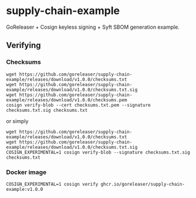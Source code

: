 # supply-chain-example

GoReleaser + Cosign keyless signing + Syft SBOM generation example.

## Verifying

### Checksums

```shell
wget https://github.com/goreleaser/supply-chain-example/releases/download/v1.0.0/checksums.txt
wget https://github.com/goreleaser/supply-chain-example/releases/download/v1.0.0/checksums.txt.sig
wget https://github.com/goreleaser/supply-chain-example/releases/download/v1.0.0/checksums.pem
cosign verify-blob --cert checksums.txt.pem --signature checksums.txt.sig checksums.txt
```

or simply

```shell
wget https://github.com/goreleaser/supply-chain-example/releases/download/v1.0.0/checksums.txt
wget https://github.com/goreleaser/supply-chain-example/releases/download/v1.0.0/checksums.txt.sig
COSIGN_EXPERIMENTAL=1 cosign verify-blob --signature checksums.txt.sig checksums.txt
```

### Docker image

```shell
COSIGN_EXPERIMENTAL=1 cosign verify ghcr.io/goreleaser/supply-chain-example:v1.0.0
```
